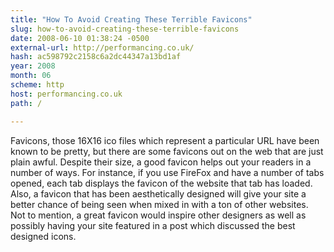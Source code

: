 ```yaml
---
title: "How To Avoid Creating These Terrible Favicons"
slug: how-to-avoid-creating-these-terrible-favicons
date: 2008-06-10 01:38:24 -0500
external-url: http://performancing.co.uk/
hash: ac598792c2158c6a2dc44347a13bd1af
year: 2008
month: 06
scheme: http
host: performancing.co.uk
path: /

---
```


Favicons, those 16X16 ico files which represent a particular URL have been known to be pretty, but there are some favicons out on the web that are just plain awful. Despite their size, a good favicon helps out your readers in a number of ways. For instance, if you use FireFox and have a number of tabs opened, each tab displays the favicon of the website that tab has loaded. Also, a favicon that has been aesthetically designed will give your site a better chance of being seen when mixed in with a ton of other websites. Not to mention, a great favicon would inspire other designers as well as possibly having your site featured in a post which discussed the best designed icons.
